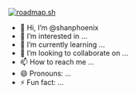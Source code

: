 [![roadmap.sh](https://api.roadmap.sh/v1-badge/tall/6617bf84342426a4c8133770?variant=dark)](https://roadmap.sh)

- 👋 Hi, I’m @shanphoenix
- 👀 I’m interested in ...
- 🌱 I’m currently learning ...
- 💞️ I’m looking to collaborate on ...
- 📫 How to reach me ...
- 😄 Pronouns: ...
- ⚡ Fun fact: ...

<!---
shanphoenix/shanphoenix is a ✨ special ✨ repository because its `README.md` (this file) appears on your GitHub profile.
You can click the Preview link to take a look at your changes.
--->
